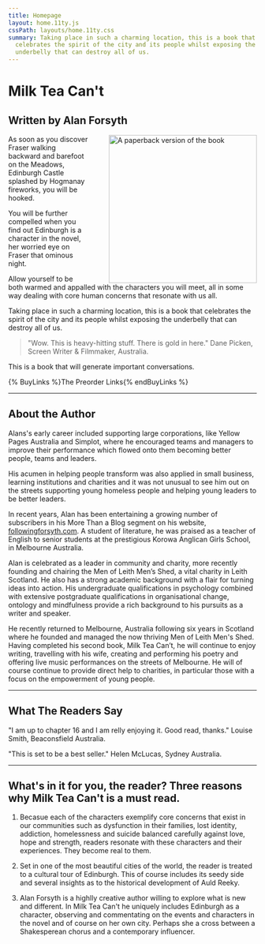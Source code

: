 ```yaml
---
title: Homepage
layout: home.11ty.js
cssPath: layouts/home.11ty.css
summary: Taking place in such a charming location, this is a book that
  celebrates the spirit of the city and its people whilst exposing the
  underbelly that can destroy all of us.
---
```

# Milk Tea Can't

## Written by Alan Forsyth

<img
  style="float: right; width: 300px; margin-left: 40px;"
  src="/_images/book-cover-3d.png"
  alt="A paperback version of the book"
/>

As soon as you discover Fraser walking backward and barefoot on the Meadows, Edinburgh Castle splashed by Hogmanay fireworks, you will be hooked.

You will be further compelled when you find out Edinburgh is a character in the novel, her worried eye on Fraser that ominous night.

Allow yourself to be both warmed and appalled with the characters you will meet, all in some way dealing with core human concerns that resonate with us all.

Taking place in such a charming location, this is a book that celebrates the spirit of the city and its people whilst exposing the underbelly that can destroy all of us.

> "Wow. This is heavy-hitting stuff. There is gold in here."
> Dane Picken, Screen Writer & Filmmaker, Australia.

This is a book that will generate important conversations.

{% BuyLinks %}The Preorder Links{% endBuyLinks %}

- - -

## About the Author

Alans's early career included supporting large corporations, like Yellow Pages Australia and Simplot, where he encouraged teams and managers to improve their performance which flowed onto them becoming better people, teams and leaders.

His acumen in helping people transform was also applied in small business, learning institutions and charities and it was not unusual to see him out on the streets supporting young homeless people and helping young leaders to be better leaders.

In recent years, Alan has been entertaining a growing number of subscribers in his More Than a Blog segment on his website, [followingforsyth.com](https://followingforsyth.com). A student of literature, he was praised as a teacher of English to senior students at the prestigious Korowa Anglican Girls School, in Melbourne Australia.

Alan is celebrated as a leader in community and charity, more recently founding and chairing the Men of Leith Men’s Shed, a vital charity in Leith Scotland. He also has a strong academic background with a flair for turning ideas into action. His undergraduate qualifications in psychology combined with extensive postgraduate qualifications in organisational change, ontology and mindfulness provide a rich background to his pursuits as a writer and speaker.

He recently returned to Melbourne, Australia following six years in Scotland where he founded and managed the now thriving Men of Leith Men's Shed. Having completed his second book, Milk Tea Can’t, he will continue to enjoy writing, travelling with his wife, creating and performing his poetry and offering live music performances on the streets of Melbourne. He will of course continue to provide direct help to charities, in particular those with a focus on the empowerment of young people.

- - -
## What The Readers Say

"I am up to chapter 16 and I am relly enjoying it.  Good read, thanks." Louise Smith, Beaconsfield Australia.

"This is set to be a best seller." Helen McLucas, Sydney Australia.

- - -

## What's in it for you, the reader?  Three reasons why  Milk Tea Can't is a must read.

1. Becasue each of the characters exemplify core concerns that exist in our communities such as dysfunction in their families, lost identity, addiction, homelessness and suicide balanced carefully against love, hope and strength, readers resonate with these characters and their experiences. They become real to them.

2. Set in one of the most beautiful cities of the world, the reader is treated to a  cultural tour of Edinburgh. This of course includes its seedy side and several insights as to the historical development of Auld Reeky.

3. Alan Forsyth is a highlly creative author willing to explore what is new and different.  In Milk Tea Can't he uniquely includes Edinburgh as a character,  observing and commentating on the events and characters in the novel and of course on her own city. Perhaps she a cross between a Shakesperean chorus and a contemporary influencer.







